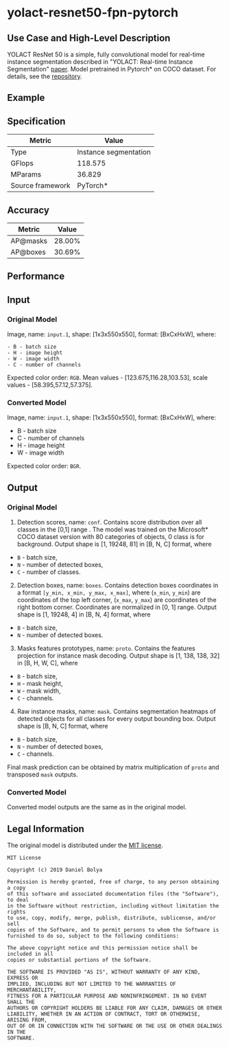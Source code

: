 # yolact-resnet50-fpn-pytorch

## Use Case and High-Level Description

YOLACT ResNet 50 is a simple, fully convolutional model for real-time instance segmentation described in "YOLACT: Real-time Instance Segmentation" [paper](https://arxiv.org/abs/1904.02689). Model pretrained in Pytorch\* on COCO dataset.
For details, see the [repository](https://github.com/dbolya/yolact).

## Example

## Specification

| Metric                          | Value                                     |
|---------------------------------|-------------------------------------------|
| Type                            | Instance segmentation                     |
| GFlops                          | 118.575                                   |
| MParams                         | 36.829                                    |
| Source framework                | PyTorch\*                                 |

## Accuracy

| Metric | Value |
| ------ | ----- |
| AP@masks | 28.00%|
| AP@boxes |30.69%|

## Performance

## Input

### Original Model

Image, name: `input.1`, shape: [1x3x550x550], format: [BxCxHxW],
   where:

    - B - batch size
    - H - image height
    - W - image width
    - C - number of channels

   Expected color order: `RGB`.
   Mean values - [123.675,116.28,103.53], scale values - [58.395,57.12,57.375].
   

### Converted Model

Image, name: `input.1`, shape: [1x3x550x550], format: [BxCxHxW],
where:

   - B - batch size
   - C - number of channels
   - H - image height
   - W - image width

Expected color order: `BGR`.


## Output

### Original Model

1. Detection scores, name: `conf`. Contains score distribution over all classes in the [0,1] range . The model was trained on the Microsoft\* COCO dataset version with 80 categories of objects, 0 class is for background. Output shape is [1, 19248, 81] in [B, N, C] format, where
- `B` - batch size, 
- `N` - number of detected boxes, 
- `C` - number of classes. 
2. Detection boxes, name: `boxes`. Contains detection boxes coordinates in a format `[y_min, x_min, y_max, x_max]`, where (`x_min`, `y_min`)  are coordinates of the top left corner, (`x_max`, `y_max`) are coordinates of the right bottom corner. Coordinates are normalized in [0, 1] range. Output shape is [1, 19248, 4] in [B, N, 4] format, where 
- `B` - batch size, 
- `N` - number of detected boxes. 
3. Masks features prototypes, name: `proto`. Contains the features projection for instance mask decoding. Output shape is [1, 138, 138, 32] in [B, H, W, C], where 
- `B` - batch size, 
- `H` - mask height, 
- `W` - mask width, 
- `C` - channels.
4. Raw instance masks, name: `mask`. Contains segmentation heatmaps of detected objects for all classes for every output bounding box. Output shape is [B, N, C] format, where 
- `B` - batch size, 
- `N` - number of detected boxes, 
- `C` - channels. 

Final mask prediction can be obtained by matrix multiplication of `proto` and transposed `mask` outputs.

### Converted Model

Converted model outputs are the same as in the original model.

## Legal Information

The original model is distributed under the
[MIT license](https://raw.githubusercontent.com/dbolya/yolact/master/LICENSE).
```
MIT License

Copyright (c) 2019 Daniel Bolya

Permission is hereby granted, free of charge, to any person obtaining a copy
of this software and associated documentation files (the "Software"), to deal
in the Software without restriction, including without limitation the rights
to use, copy, modify, merge, publish, distribute, sublicense, and/or sell
copies of the Software, and to permit persons to whom the Software is
furnished to do so, subject to the following conditions:

The above copyright notice and this permission notice shall be included in all
copies or substantial portions of the Software.

THE SOFTWARE IS PROVIDED "AS IS", WITHOUT WARRANTY OF ANY KIND, EXPRESS OR
IMPLIED, INCLUDING BUT NOT LIMITED TO THE WARRANTIES OF MERCHANTABILITY,
FITNESS FOR A PARTICULAR PURPOSE AND NONINFRINGEMENT. IN NO EVENT SHALL THE
AUTHORS OR COPYRIGHT HOLDERS BE LIABLE FOR ANY CLAIM, DAMAGES OR OTHER
LIABILITY, WHETHER IN AN ACTION OF CONTRACT, TORT OR OTHERWISE, ARISING FROM,
OUT OF OR IN CONNECTION WITH THE SOFTWARE OR THE USE OR OTHER DEALINGS IN THE
SOFTWARE.
```

